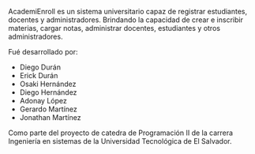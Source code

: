 AcademiEnroll es un sistema universitario capaz de registrar estudiantes, docentes y administradores. Brindando la capacidad de crear e inscribir materias, cargar notas, administrar docentes, estudiantes y otros administradores.

Fué desarrollado por:
* Diego Durán          
* Erick Durán           
* Osaki Hernández 
* Diego Hernández  
* Adonay López
* Gerardo Martínez
* Jonathan Martínez

Como parte del proyecto de catedra de Programación II de la carrera Ingeniería en sistemas de la Universidad Tecnológica de El Salvador.
